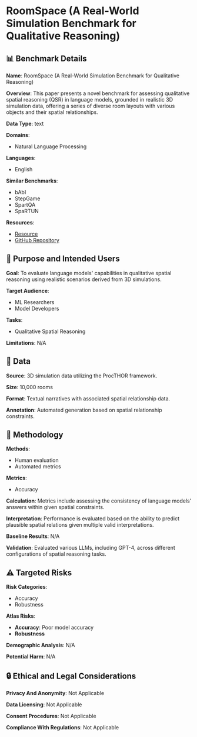 # RoomSpace (A Real-World Simulation Benchmark for Qualitative Reasoning)

## 📊 Benchmark Details

**Name**: RoomSpace (A Real-World Simulation Benchmark for Qualitative Reasoning)

**Overview**: This paper presents a novel benchmark for assessing qualitative spatial reasoning (QSR) in language models, grounded in realistic 3D simulation data, offering a series of diverse room layouts with various objects and their spatial relationships.

**Data Type**: text

**Domains**:
- Natural Language Processing

**Languages**:
- English

**Similar Benchmarks**:
- bAbI
- StepGame
- SpartQA
- SpaRTUN

**Resources**:
- [Resource](https://doi.org/10.5518/1518)
- [GitHub Repository](https://github.com/Fangjun-Li/RoomSpace)

## 🎯 Purpose and Intended Users

**Goal**: To evaluate language models' capabilities in qualitative spatial reasoning using realistic scenarios derived from 3D simulations.

**Target Audience**:
- ML Researchers
- Model Developers

**Tasks**:
- Qualitative Spatial Reasoning

**Limitations**: N/A

## 💾 Data

**Source**: 3D simulation data utilizing the ProcTHOR framework.

**Size**: 10,000 rooms

**Format**: Textual narratives with associated spatial relationship data.

**Annotation**: Automated generation based on spatial relationship constraints.

## 🔬 Methodology

**Methods**:
- Human evaluation
- Automated metrics

**Metrics**:
- Accuracy

**Calculation**: Metrics include assessing the consistency of language models' answers within given spatial constraints.

**Interpretation**: Performance is evaluated based on the ability to predict plausible spatial relations given multiple valid interpretations.

**Baseline Results**: N/A

**Validation**: Evaluated various LLMs, including GPT-4, across different configurations of spatial reasoning tasks.

## ⚠️ Targeted Risks

**Risk Categories**:
- Accuracy
- Robustness

**Atlas Risks**:
- **Accuracy**: Poor model accuracy
- **Robustness**

**Demographic Analysis**: N/A

**Potential Harm**: N/A

## 🔒 Ethical and Legal Considerations

**Privacy And Anonymity**: Not Applicable

**Data Licensing**: Not Applicable

**Consent Procedures**: Not Applicable

**Compliance With Regulations**: Not Applicable
